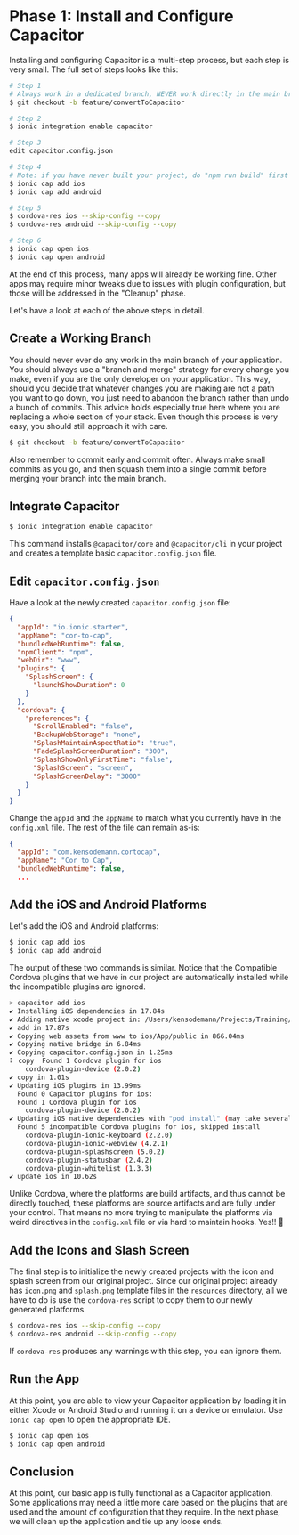 # Phase 1: Install and Configure Capacitor

Installing and configuring Capacitor is a multi-step process, but each step is very small. The full set of steps looks like this:

```bash
# Step 1
# Always work in a dedicated branch, NEVER work directly in the main branch of your application
$ git checkout -b feature/convertToCapacitor

# Step 2
$ ionic integration enable capacitor

# Step 3
edit capacitor.config.json

# Step 4
# Note: if you have never built your project, do "npm run build" first
$ ionic cap add ios
$ ionic cap add android

# Step 5
$ cordova-res ios --skip-config --copy
$ cordova-res android --skip-config --copy

# Step 6
$ ionic cap open ios
$ ionic cap open android
```

At the end of this process, many apps will already be working fine. Other apps may require minor tweaks due to issues with plugin configuration, but those will be addressed in the "Cleanup" phase.

Let's have a look at each of the above steps in detail.

## Create a Working Branch

You should never ever do any work in the main branch of your application. You should always use a "branch and merge" strategy for every change you make, even if you are the only developer on your application. This way, should you decide that whatever changes you are making are not a path you want to go down, you just need to abandon the branch rather than undo a bunch of commits. This advice holds especially true here where you are replacing a whole section of your stack. Even though this process is very easy, you should still approach it with care.

```bash
$ git checkout -b feature/convertToCapacitor
```

Also remember to commit early and commit often. Always make small commits as you go, and then squash them into a single commit before merging your branch into the main branch.

## Integrate Capacitor

```bash
$ ionic integration enable capacitor
```

This command installs `@capacitor/core` and `@capacitor/cli` in your project and creates a template basic `capacitor.config.json` file.

## Edit `capacitor.config.json`

Have a look at the newly created `capacitor.config.json` file:

```json
{
  "appId": "io.ionic.starter",
  "appName": "cor-to-cap",
  "bundledWebRuntime": false,
  "npmClient": "npm",
  "webDir": "www",
  "plugins": {
    "SplashScreen": {
      "launchShowDuration": 0
    }
  },
  "cordova": {
    "preferences": {
      "ScrollEnabled": "false",
      "BackupWebStorage": "none",
      "SplashMaintainAspectRatio": "true",
      "FadeSplashScreenDuration": "300",
      "SplashShowOnlyFirstTime": "false",
      "SplashScreen": "screen",
      "SplashScreenDelay": "3000"
    }
  }
}
```

Change the `appId` and the `appName` to match what you currently have in the `config.xml` file. The rest of the file can remain as-is:

```json
{
  "appId": "com.kensodemann.cortocap",
  "appName": "Cor to Cap",
  "bundledWebRuntime": false,
  ...
```

## Add the iOS and Android Platforms

Let's add the iOS and Android platforms:

```bash
$ ionic cap add ios
$ ionic cap add android
```

The output of these two commands is similar. Notice that the Compatible Cordova plugins that we have in our project are automatically installed while the incompatible plugins are ignored.

```bash
> capacitor add ios
✔ Installing iOS dependencies in 17.84s
✔ Adding native xcode project in: /Users/kensodemann/Projects/Training/cor-to-cap/ios in 27.74ms
✔ add in 17.87s
✔ Copying web assets from www to ios/App/public in 866.04ms
✔ Copying native bridge in 6.84ms
✔ Copying capacitor.config.json in 1.25ms
⠇ copy  Found 1 Cordova plugin for ios
    cordova-plugin-device (2.0.2)
✔ copy in 1.01s
✔ Updating iOS plugins in 13.99ms
  Found 0 Capacitor plugins for ios:
  Found 1 Cordova plugin for ios
    cordova-plugin-device (2.0.2)
✔ Updating iOS native dependencies with "pod install" (may take several minutes) in 10.58s
  Found 5 incompatible Cordova plugins for ios, skipped install
    cordova-plugin-ionic-keyboard (2.2.0)
    cordova-plugin-ionic-webview (4.2.1)
    cordova-plugin-splashscreen (5.0.2)
    cordova-plugin-statusbar (2.4.2)
    cordova-plugin-whitelist (1.3.3)
✔ update ios in 10.62s
```

Unlike Cordova, where the platforms are build artifacts, and thus cannot be directly touched, these platforms are source artifacts and are fully under your control. That means no more trying to manipulate the platforms via weird directives in the `config.xml` file or via hard to maintain hooks. Yes!! 🎉

## Add the Icons and Slash Screen

The final step is to initialize the newly created projects with the icon and splash screen from our original project. Since our original project already has `icon.png` and `splash.png` template files in the `resources` directory, all we have to do is use the `cordova-res` script to copy them to our newly generated platforms.

```bash
$ cordova-res ios --skip-config --copy
$ cordova-res android --skip-config --copy
```

If `cordova-res` produces any warnings with this step, you can ignore them.

## Run the App

At this point, you are able to view your Capacitor application by loading it in either Xcode or Android Studio and running it on a device or emulator. Use `ionic cap open` to open the appropriate IDE.

```bash
$ ionic cap open ios
$ ionic cap open android
```

## Conclusion

At this point, our basic app is fully functional as a Capacitor application. Some applications may need a little more care based on the plugins that are used and the amount of configuration that they require. In the next phase, we will clean up the application and tie up any loose ends.
